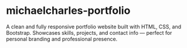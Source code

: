 # michaelcharles-portfolio

A clean and fully responsive portfolio website built with HTML, CSS, and Bootstrap. Showcases skills, projects, and contact info — perfect for personal branding and professional presence.

